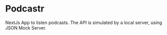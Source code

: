 # Podcastr

NextJs App to listen podcasts. The API is simulated by a local server, using JSON Mock Server.

